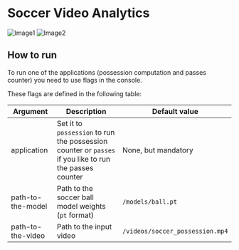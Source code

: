 # Soccer Video Analytics



![Image1](https://github.com/user-attachments/assets/f1dee448-a650-4269-ab7e-98e74ff308ad)
![Image2](https://github.com/user-attachments/assets/362cfb9f-dfc2-47dd-a82b-ab1b95996367)




## How to run


To run one of the applications (possession computation and passes counter) you need to use flags in the console.

These flags are defined in the following table:

| Argument | Description | Default value |
| ----------- | ----------- | ----------- |
| application | Set it to `possession` to run the possession counter or `passes` if you like to run the passes counter | None, but mandatory |
| path-to-the-model | Path to the soccer ball model weights (`pt` format) | `/models/ball.pt` |
| path-to-the-video | Path to the input video | `/videos/soccer_possession.mp4` |


